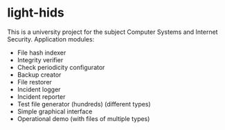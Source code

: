 # light-hids
This is a university project for the subject Computer Systems and Internet Security.
Application modules:
- File hash indexer
- Integrity verifier
- Check periodicity configurator
- Backup creator
- File restorer
- Incident logger
- Incident reporter
- Test file generator (hundreds) (different types)
- Simple graphical interface
- Operational demo (with files of multiple types)
